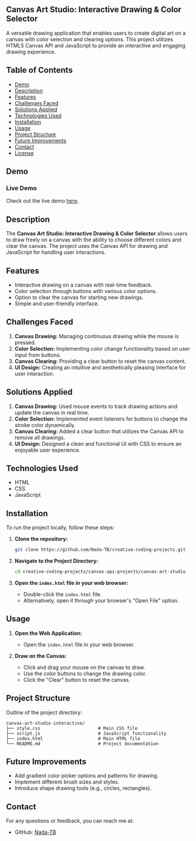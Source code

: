 
## Canvas Art Studio: Interactive Drawing & Color Selector

A versatile drawing application that enables users to create digital art on a canvas with color selection and clearing options. This project utilizes HTML5 Canvas API and JavaScript to provide an interactive and engaging drawing experience.

## Table of Contents

- [Demo](#demo)
- [Description](#description)
- [Features](#features)
- [Challenges Faced](#challenges-faced)
- [Solutions Applied](#solutions-applied)
- [Technologies Used](#technologies-used)
- [Installation](#installation)
- [Usage](#usage)
- [Project Structure](#project-structure)
- [Future Improvements](#future-improvements)
- [Contact](#contact)
- [License](#license)

## Demo

### Live Demo

Check out the live demo [here](https://codepen.io/Nada_T/full/XWxzzBL).

## Description

The **Canvas Art Studio: Interactive Drawing & Color Selector** allows users to draw freely on a canvas with the ability to choose different colors and clear the canvas. The project uses the Canvas API for drawing and JavaScript for handling user interactions.

## Features

- Interactive drawing on a canvas with real-time feedback.
- Color selection through buttons with various color options.
- Option to clear the canvas for starting new drawings.
- Simple and user-friendly interface.

## Challenges Faced

1. **Canvas Drawing:** Managing continuous drawing while the mouse is pressed.
2. **Color Selection:** Implementing color change functionality based on user input from buttons.
3. **Canvas Clearing:** Providing a clear button to reset the canvas content.
4. **UI Design:** Creating an intuitive and aesthetically pleasing interface for user interaction.

## Solutions Applied

1. **Canvas Drawing:** Used mouse events to track drawing actions and update the canvas in real time.
2. **Color Selection:** Implemented event listeners for buttons to change the stroke color dynamically.
3. **Canvas Clearing:** Added a clear button that utilizes the Canvas API to remove all drawings.
4. **UI Design:** Designed a clean and functional UI with CSS to ensure an enjoyable user experience.

## Technologies Used

- HTML
- CSS
- JavaScript

## Installation

To run the project locally, follow these steps:

1. **Clone the repository:**

   ```bash
   git clone https://github.com/Nada-TB/creative-coding-projects.git
   ```

2. **Navigate to the Project Directory:**

   ```bash
   cd creative-coding-projects/canvas-api-projects/canvas-art-studio
   ```

3. **Open the `index.html` file in your web browser:**

   - Double-click the `index.html` file.
   - Alternatively, open it through your browser's "Open File" option.

## Usage

1. **Open the Web Application:**
   - Open the `index.html` file in your web browser.

2. **Draw on the Canvas:**
   - Click and drag your mouse on the canvas to draw.
   - Use the color buttons to change the drawing color.
   - Click the "Clear" button to reset the canvas.

## Project Structure

Outline of the project directory:

```plaintext
canvas-art-studio-interactive/
├── style.css                      # Main CSS file
├── script.js                      # JavaScript functionality
├── index.html                     # Main HTML file
└── README.md                      # Project documentation
```

## Future Improvements

- Add gradient color picker options and patterns for drawing.
- Implement different brush sizes and styles.
- Introduce shape drawing tools (e.g., circles, rectangles).

## Contact

For any questions or feedback, you can reach me at:

- GitHub: [Nada-TB](https://github.com/Nada-TB)
